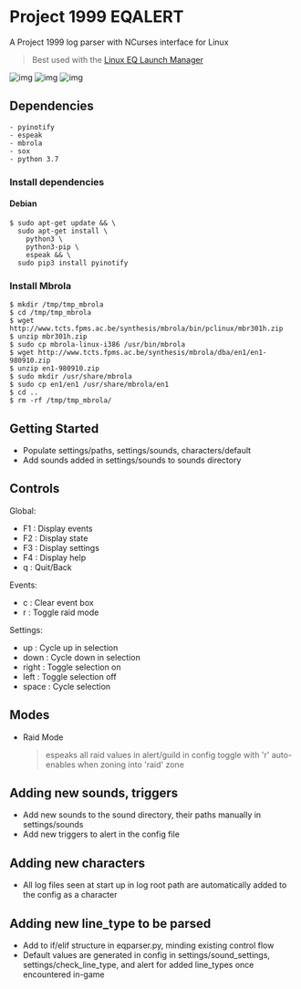 # Project 1999 EQALERT

A Project 1999 log parser with NCurses interface for Linux

> Best used with the [Linux EQ Launch Manager](https://gist.github.com/mgeitz/aa295061c51b26d53dd818d0ebb3e37a)

![img](https://i.imgur.com/RDhSgdx.png)
![img](https://i.imgur.com/J9iqSuR.png)
![img](https://i.imgur.com/sZ2p9OI.png)

## Dependencies
    - pyinotify
    - espeak
    - mbrola
    - sox
    - python 3.7

### Install dependencies

#### Debian
```
$ sudo apt-get update && \
  sudo apt-get install \
    python3 \
    python3-pip \
    espeak && \
  sudo pip3 install pyinotify
```

### Install Mbrola

```
$ mkdir /tmp/tmp_mbrola
$ cd /tmp/tmp_mbrola
$ wget http://www.tcts.fpms.ac.be/synthesis/mbrola/bin/pclinux/mbr301h.zip
$ unzip mbr301h.zip
$ sudo cp mbrola-linux-i386 /usr/bin/mbrola
$ wget http://www.tcts.fpms.ac.be/synthesis/mbrola/dba/en1/en1-980910.zip
$ unzip en1-980910.zip
$ sudo mkdir /usr/share/mbrola
$ sudo cp en1/en1 /usr/share/mbrola/en1
$ cd ..
$ rm -rf /tmp/tmp_mbrola/
```

## Getting Started

  - Populate settings/paths, settings/sounds, characters/default
  - Add sounds added in settings/sounds to sounds directory


## Controls

Global:
  - F1    : Display events
  - F2    : Display state
  - F3    : Display settings
  - F4    : Display help
  - q     : Quit/Back

Events:
  - c     : Clear event box
  - r     : Toggle raid mode

Settings:
  - up    : Cycle up in selection
  - down  : Cycle down in selection
  - right : Toggle selection on
  - left  : Toggle selection off
  - space : Cycle selection


## Modes

  - Raid Mode
    > espeaks all raid values in alert/guild in config
    > toggle with 'r'
    > auto-enables when zoning into 'raid' zone


## Adding new sounds, triggers

  - Add new sounds to the sound directory, their paths manually in settings/sounds
  - Add new triggers to alert in the config file

## Adding new characters

  - All log files seen at start up in log root path are automatically added to the config as a character


## Adding new line_type to be parsed

  - Add to if/elif structure in eqparser.py, minding existing control flow
  - Default values are generated in config in settings/sound_settings, settings/check_line_type, and alert
    for added line_types once encountered in-game
